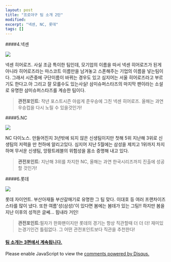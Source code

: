 ```yaml
---
layout: post
title: "프로야구 팀 소개 2탄" 
modified:
excerpt: "넥센, NC, 롯데"
tags: []
---
```

####4.넥센

![](//upload.namu.wiki/upload/nexen_heros.png)

넥센 히어로즈. 사실 조금 특이한 팀인데, 모기업의 이름을 따서 넥센 히어로즈가 된게 아니라 히어로즈라는 마스코트 이름만을 남겨놓고 스폰해주는 기업의 이름을 넣는팀이다. 그래서 시즌중에 구단이름이 바뀌는 경우도 있고 심지어는 서울 히어로즈라고 부르기도 한다고.아 그리고 잘 모를수도 있는사실! 삼미슈퍼스타즈의 마지막 팬이라는 소설로 유명한 삼미슈퍼스타즈를 계승한 팀이다.

>**관전포인트**: 작년 포스트시즌 아쉽게 준우승에 그친 넥센 히어로즈. 올해는 과연 우승컵을 다시 노릴 수 있을것인가!


####5.NC

![](//upload.namu.wiki/upload/nc_dinos.png)

NC 다이노스. 만들어진지 3년밖에 되지 않은 신생팀이지만 첫해 5위 지난해 3위로 신생팀의 저력을 만 천하에 알리고있다. 심지어 지난 5월에는 삼성을 제치고 1위까지 차지하며 무서운 신생팀, 앙팡트레블의 위험성을 몸소 증명해 내고 있다. 

>**관전포인트**: 지난해 3위를 차지한 NC, 올해는 과연 한국시리즈까지 진출에 성공할 것인가!


####6.롯데

![](//upload.namu.wiki/upload/lotte_giants.png)

롯데 자이언트. 부산아재들 부산갈매기로 유명한 그 팀 맞다. 이대호 등 여러 프랜차이즈 스타를 많이 냈다. 또한 여름'성(삼성)'이 있다면 봄에는 봄데가 있는 그팀!! 하지만 봄을 지난 이후의 성적은 글쎄... 힘내라 거인!

>**관전포인트**:필자가 한화팬이지만 롯데의 경기는 항상 직관할때 더 더 더! 재미있는경기인건 틀림없다. 그 어떤 관전포인트보다 직관을 추천한다!


#### <a href="/team3"> 팀 소개는 3편에서 계속됩니다. </a>


<div id="disqus_thread"></div>
<script type="text/javascript">
    /* * * CONFIGURATION VARIABLES * * */
    var disqus_shortname = 'utuutu';
    
    /* * * DON'T EDIT BELOW THIS LINE * * */
    (function() {
        var dsq = document.createElement('script'); dsq.type = 'text/javascript'; dsq.async = true;
        dsq.src = '//' + disqus_shortname + '.disqus.com/embed.js';
        (document.getElementsByTagName('head')[0] || document.getElementsByTagName('body')[0]).appendChild(dsq);
    })();
</script>
<noscript>Please enable JavaScript to view the <a href="https://disqus.com/?ref_noscript" rel="nofollow">comments powered by Disqus.</a></noscript>


